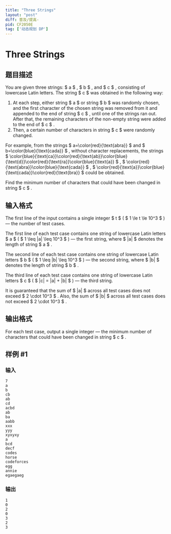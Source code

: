 ```yaml
---
title: "Three Strings"
layout: "post"
diff: 普及/提高-
pid: CF2050E
tag: ['动态规划 DP']
---
```


# Three Strings

## 题目描述

You are given three strings: $ a $ , $ b $ , and $ c $ , consisting of lowercase Latin letters. The string $ c $ was obtained in the following way:

1. At each step, either string $ a $ or string $ b $ was randomly chosen, and the first character of the chosen string was removed from it and appended to the end of string $ c $ , until one of the strings ran out. After that, the remaining characters of the non-empty string were added to the end of $ c $ .
2. Then, a certain number of characters in string $ c $ were randomly changed.

For example, from the strings $ a=\color{red}{\text{abra}} $ and $ b=\color{blue}{\text{cada}} $ , without character replacements, the strings $ \color{blue}{\text{ca}}\color{red}{\text{ab}}\color{blue}{\text{d}}\color{red}{\text{ra}}\color{blue}{\text{a}} $ , $ \color{red}{\text{abra}}\color{blue}{\text{cada}} $ , $ \color{red}{\text{a}}\color{blue}{\text{cada}}\color{red}{\text{bra}} $ could be obtained.

Find the minimum number of characters that could have been changed in string $ c $ .

## 输入格式

The first line of the input contains a single integer $ t $ ( $ 1 \le t \le 10^3 $ ) — the number of test cases.

The first line of each test case contains one string of lowercase Latin letters $ a $ ( $ 1 \leq |a| \leq 10^3 $ ) — the first string, where $ |a| $ denotes the length of string $ a $ .

The second line of each test case contains one string of lowercase Latin letters $ b $ ( $ 1 \leq |b| \leq 10^3 $ ) — the second string, where $ |b| $ denotes the length of string $ b $ .

The third line of each test case contains one string of lowercase Latin letters $ c $ ( $ |c| = |a| + |b| $ ) — the third string.

It is guaranteed that the sum of $ |a| $ across all test cases does not exceed $ 2 \cdot 10^3 $ . Also, the sum of $ |b| $ across all test cases does not exceed $ 2 \cdot 10^3 $ .

## 输出格式

For each test case, output a single integer — the minimum number of characters that could have been changed in string $ c $ .

## 样例 #1

### 输入

```
7
a
b
cb
ab
cd
acbd
ab
ba
aabb
xxx
yyy
xyxyxy
a
bcd
decf
codes
horse
codeforces
egg
annie
egaegaeg
```

### 输出

```
1
0
2
0
3
2
3
```

